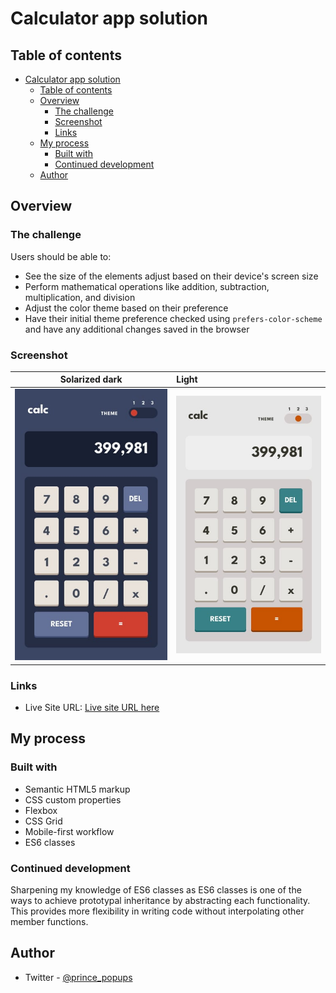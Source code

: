 # Calculator app solution

## Table of contents

- [Calculator app solution](#calculator-app-solution)
  - [Table of contents](#table-of-contents)
  - [Overview](#overview)
    - [The challenge](#the-challenge)
    - [Screenshot](#screenshot)
    - [Links](#links)
  - [My process](#my-process)
    - [Built with](#built-with)
    - [Continued development](#continued-development)
  - [Author](#author)

## Overview

### The challenge

Users should be able to:

- See the size of the elements adjust based on their device's screen size
- Perform mathematical operations like addition, subtraction, multiplication, and division
- Adjust the color theme based on their preference
- Have their initial theme preference checked using `prefers-color-scheme` and have any additional changes saved in the browser

### Screenshot

|                  Solarized dark                  | Light                                            |
| :----------------------------------------------: | :----------------------------------------------- |
| ![](src/assets/design/mobile-design-theme-1.jpg) | ![](src/assets/design/mobile-design-theme-2.jpg) |

### Links

- Live Site URL: [Live site URL here](https://calculator-prince.netlify.app/)

## My process

### Built with

- Semantic HTML5 markup
- CSS custom properties
- Flexbox
- CSS Grid
- Mobile-first workflow
- ES6 classes

### Continued development

Sharpening my knowledge of ES6 classes as ES6 classes is one of the ways to achieve prototypal inheritance by abstracting each functionality. This provides more flexibility in writing code without interpolating other member functions.

## Author

- Twitter - [@prince_popups](https://www.twitter.com/yourusername)
